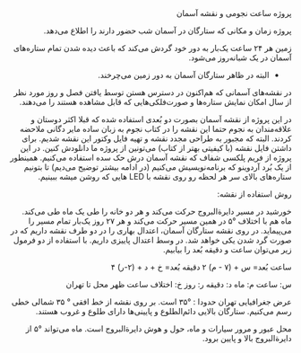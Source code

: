 <div dir="rtl">
پروژه ساعت نجومی و نقشه آسمان


 پروژه زمان و مکانی که ستارگان در آسمان شب حضور دارند را اطلاع می‌دهد.

زمین هر ۲۴ ساعت یک‌بار به دور خود گردش می‌کند که باعث دیده شدن تمام ستاره‌های آسمان در یک شبانه‌روز می‌شود.
* البته در ظاهر ستارگان آسمان به دور زمین می‌چرخند.

در نقشه‌های آسمانی که هم‌اکنون در دسترس هستن توسط یافتن فصل و روز مورد نظر از سال امکان نمایش ستاره‌ها و صورت‌فلکی‌هایی که قابل مشاهده هستند را می‌دهند.

در این پروژه از نقشه آسمان بصورت دو بُعدی استفاده شده که قبلا اکثر دوستان و علاقه‌مندان به نجوم حتما این نقشه را در کتاب نجوم به زبان ساده مایر دگانی ملاحضه کردند.
البته که مجبور به طراحی مجدد نقشه و تهیه فایل وکتور این نقشه شدیم.
برای داشتن فایل نقشه (با کیفیتی بهتر از کتاب) می‌تونین از پروژه ما دانلودش کنین.
در این پروژه از فریم پلکسی شفاف که نقشه آسمان درش حک سده استفاده می‌کنیم.
همینطور از یک بُرد آردوینو که برنامه‌نویسیش می‌کنیم (در ادامه بیشتر توضیح می‌دیم) تا بتونیم ستاره‌های بالای سر هر لحظه رو روی نقشه با LED هایی که روشن میشه ببینیم.

روش استفاده از نقشه:

خورشید در مسیر دایرةالبروج حرکت می‌کند و هر دو خانه را طی یک ماه طی می‌کند.
ماه هم با اختلاف °۵ در همین مسیر حرکت می‌کند و هر ۲۷ روز یک‌بار تمام مسیر را می‌پیماید.
در روی نقشه ستارگان آسمان، اعتدال بهاری را در دو طرف نقشه داریم که در صورت گرد شدن یکی خواهد شد. در وسط اعتدال پاییزی داریم.
با استفاده از دو فرمول زیر می‌توان ساعت و دقیقه بُعد را بیابیم.

ساعت بُعد= س + (۷ - م) ۲
دقیقه بُعد= خ + د + (۲-ر) ۴

س: ساعت
م: ماه
د: دقیقه
ر: روز
خ: اختلاف ساعت ظهر محل تا تهران


عرض جغرافیایی تهران حدودا : °۳۵ است.
بر روی نقشه از خط افقی ° ۳۵ شمالی خطی رسم می‌کنیم.
ستارگان بالایی دائم‌الطلوع و پایینی‌ها دارای طلوع و غروب هستند.

محل عبور و مرور سیارات و ماه، حول و هوش دایرةالبروج است.
ماه می‌تواند °۵ از دایرةالبروج بالا و پایین برود.
  
  </div>

